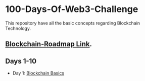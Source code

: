 # 100-Days-Of-Web3-Challenge
This repository have all the basic concepts regarding Blockchain Technology.
## [Blockchain-Roadmap Link](https://docs.google.com/document/d/1VRturzMybh4hX9ZUTEHZqo7Dmc90vfhh4ywbB_NIepk/edit).



## Days 1-10

- Day 1: [Blockchain Basics](https://github.com/jitendragangwar123/100-Days-Of-Web3-Challenge/blob/main/1_Blockchain_basics.js)
